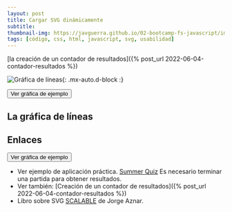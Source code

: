 ```yaml
---
layout: post
title: Cargar SVG dinámicamente
subtitle: 
thumbnail-img: https://javguerra.github.io/02-bootcamp-fs-javascript/img/graficalineas.png
tags: [código, css, html, javascript, svg, usabilidad]
---
```


[la creación de un contador de resultados]({% post_url 2022-06-04-contador-resultados %})

![Gráfica de líneas](https://javguerra.github.io/02-bootcamp-fs-javascript/img/graficalineas.png){: .mx-auto.d-block :}

[<button>Ver gráfica de ejemplo</button>](https://javguerra.github.io/02-bootcamp-fs-javascript/graficalineas.html)

## La gráfica de líneas



## Enlaces

[<button>Ver gráfica de ejemplo</button>](https://javguerra.github.io/02-bootcamp-fs-javascript/graficalineas.html)
* Ver ejemplo de aplicación práctica. [Summer Quiz](https://javguerra.github.io/javascript-fswd/) Es necesario terminar una partida para obtener resultados.
* Ver también: [Creación de un contador de resultados]({% post_url 2022-06-04-contador-resultados %})
* Libro sobre SVG [SCALABLE](https://leanpub.com/scalable/) de Jorge Aznar.